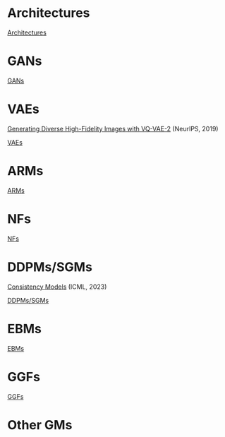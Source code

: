 
# Architectures


[Architectures](https://github.com/YannisPantazis/awesome-papers/blob/main/models/architectures/readme.md) <br>


# GANs

[GANs](https://github.com/YannisPantazis/awesome-papers/blob/main/models/gans/readme.md) <br>

# VAEs

[Generating Diverse High-Fidelity Images with VQ-VAE-2](https://arxiv.org/pdf/1906.00446.pdf) (NeurIPS, 2019) <br>

[VAEs](https://github.com/YannisPantazis/awesome-papers/blob/main/models/vaes/readme.md) <br>

# ARMs

[ARMs](https://github.com/YannisPantazis/awesome-papers/blob/main/models/arms/readme.md) <br>

# NFs

[NFs](https://github.com/YannisPantazis/awesome-papers/blob/main/models/nfs/readme.md) <br>

# DDPMs/SGMs

[Consistency Models](https://arxiv.org/pdf/2303.01469) (ICML, 2023) <br>

[DDPMs/SGMs](https://github.com/YannisPantazis/awesome-papers/blob/main/models/dpms/readme.md) <br>

# EBMs

[EBMs](https://github.com/YannisPantazis/awesome-papers/blob/main/models/ebms/readme.md) <br>

# GGFs

[GGFs](https://github.com/YannisPantazis/awesome-papers/blob/main/models/ggfs/readme.md) <br>

# Other GMs

